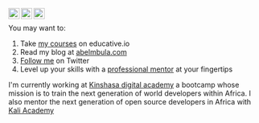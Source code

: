 [<img align="left" alt="abelmbula | Gmail" width="22px" src="https://cdn.jsdelivr.net/npm/simple-icons@v3/icons/gmail.svg" />](mailto:bam6192@gmail.com)
[<img align="left" alt="yegor256 | LinkedIn" width="22px" src="https://cdn.jsdelivr.net/npm/simple-icons@v3/icons/linkedin.svg" />](https://www.linkedin.com/in/abel-lifaefi-mbula/?locale=en_US)
[<img align="left" alt="yegor256 | Twitter" width="22px" src="https://cdn.jsdelivr.net/npm/simple-icons@v3/icons/twitter.svg" />](https://twitter.com/intent/follow?screen_name=abelmbula)
<br/>

You may want to:
1. Take [my courses](https://www.educative.io/profile/view/4668316850323456) on educative.io
2. Read my blog at [abelmbula.com](https://www.abelmbula.com)
3. [Follow me](https://twitter.com/intent/follow?screen_name=abelmbula) on Twitter
4. Level up your skills with a [professional mentor](https://www.notion.so/Level-up-your-skills-with-a-professional-mentor-at-your-fingertips-859f2380c8cf4e149ef719a441c09dff) at your fingertips

I'm currently working at [Kinshasa digital academy](https://www.kinshasadigital.academy/) a bootcamp whose mission is to train the next generation of world developers within Africa. I also mentor the next generation of open source developers in Africa with  [Kali Academy](https://kaliacademy.org/)
